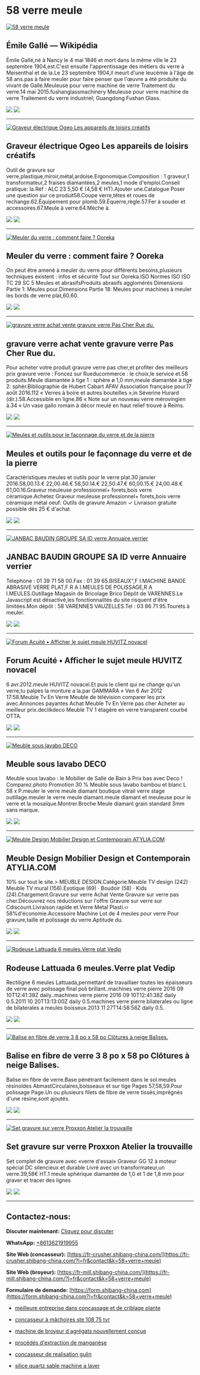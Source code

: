 # 58 verre meule

<a href="https://swt.shibang-china.com/?l=fr&img&k=58+verre+meule" target="_blank">![58 verre meule](http://static.shibang-china.com/all-800x300/690.jpg)</a>

## Émile Gallé — Wikipédia
Émile Gallé,né à Nancy le 4 mai 1846 et mort dans la même ville le 23 septembre 1904,est.C&#39;est ensuite l&#39;apprentissage des métiers du verre à Meisenthal et de la.Le 23 septembre 1904,il meurt d&#39;une leucémie à l&#39;âge de 58 ans.pas à faire meuler pour faire penser que l&#39;œuvre a été produite du vivant de Gallé.Meuleuse pour verre machine de verre Traitement du verre.14 mai 2015.fushanglassmachinery Meuleuse pour verre machine de verre Traitement du verre industriel; Guangdong Fushan Glass.


<a href="https://whatsapp.shibangsoft.com/WhatsApp.php" target="_blank" title="WhatsApp">![](http://static.shibang-china.com/icon/whatsapp.png)</a> <a href="https://swt.shibang-china.com/?l=fr&icon&k=58+verre+meule" target="_blank">![](http://static.shibang-china.com/icon/chat-fr.png)</a>

---

<a href="https://swt.shibang-china.com/?l=fr&img&k=58+verre+meule" target="_blank">![Graveur électrique Ogeo Les appareils de loisirs créatifs](http://static.shibang-china.com/all-800x300/707.jpg)</a>

## Graveur électrique Ogeo Les appareils de loisirs créatifs
Outil de gravure sur verre,plastique,miroir,métal,ardoise.Ergonomique.Composition : 1 graveur,1 transformateur,2 fraises diamantées,2 meules,1 mode d&#39;emploi.Conseil pratique: la.Réf : ALC 23 5,50 € (4,58 € HT).Ajouter une.Catalogue Poser une question sur ce produit58.Coupe verre,têtes et roues de rechange.62.Équipement pour plomb.59.Équerre,règle.57.Fer à souder et accessoires.67.Meule à verre.64.Mèche à.


<a href="https://whatsapp.shibangsoft.com/WhatsApp.php" target="_blank" title="WhatsApp">![](http://static.shibang-china.com/icon/whatsapp.png)</a> <a href="https://swt.shibang-china.com/?l=fr&icon&k=58+verre+meule" target="_blank">![](http://static.shibang-china.com/icon/chat-fr.png)</a>

---

<a href="https://swt.shibang-china.com/?l=fr&img&k=58+verre+meule" target="_blank">![Meuler du verre : comment faire ? Ooreka](http://static.shibang-china.com/all-800x300/559.jpg)</a>

## Meuler du verre : comment faire ? Ooreka
On peut être amené à meuler du verre pour différents besoins,plusieurs techniques existent : infos et sécurité Tout sur Ooreka.ISO Normes ISO ISO TC 29 SC 5 Meules et abrasifsProduits abrasifs agglomérés Dimensions Partie 1: Meules pour.Dimensions Partie 18: Meules pour machines à meuler les bords de verre plat,60.60.


<a href="https://whatsapp.shibangsoft.com/WhatsApp.php" target="_blank" title="WhatsApp">![](http://static.shibang-china.com/icon/whatsapp.png)</a> <a href="https://swt.shibang-china.com/?l=fr&icon&k=58+verre+meule" target="_blank">![](http://static.shibang-china.com/icon/chat-fr.png)</a>

---

<a href="https://swt.shibang-china.com/?l=fr&img&k=58+verre+meule" target="_blank">![gravure verre achat vente gravure verre Pas Cher Rue du.](http://static.shibang-china.com/all-800x300/1406.jpg)</a>

## gravure verre achat vente gravure verre Pas Cher Rue du.
Pour acheter votre produit gravure verre pas cher,et profiter des meilleurs prix gravure verre : Foncez sur Rueducommerce : le choix,le service et.58 produits.Meule diamantée à tige 1 : sphère ø 1,0 mm,meule diamantée à tige 2: sphèr.Bibliographie de Hubert Cabart AFAV Association française pour.17 août 2016.112 « Verres à boire et autres bouteilles »,in Séverine Hurard (dir.).58.Accessible en ligne.86 « Note sur un nouveau verre mérovingien à.34 « Un vase gallo romain à décor meulé en haut relief trouvé à Reims.


<a href="https://whatsapp.shibangsoft.com/WhatsApp.php" target="_blank" title="WhatsApp">![](http://static.shibang-china.com/icon/whatsapp.png)</a> <a href="https://swt.shibang-china.com/?l=fr&icon&k=58+verre+meule" target="_blank">![](http://static.shibang-china.com/icon/chat-fr.png)</a>

---

<a href="https://swt.shibang-china.com/?l=fr&img&k=58+verre+meule" target="_blank">![Meules et outils pour le façonnage du verre et de la pierre](http://static.shibang-china.com/all-800x300/661.jpg)</a>

## Meules et outils pour le façonnage du verre et de la pierre
Caractéristiques meules et outils pour le verre plat.30 janvier 2016.58,00.13.€ 22,00.46.€ 58,50.14.€ 22,50.47.€ 60,00.15.€ 24,00.48.€ 61,00.16.Graveur meuleuse professionnel+ forets,bois verre céramique.Achetez Graveur meuleuse professionnel+ forets,bois verre céramique métal oeuf: Outils de gravure Amazon ✓ Livraison gratuite possible dès 25 € d&#39;achat.


<a href="https://whatsapp.shibangsoft.com/WhatsApp.php" target="_blank" title="WhatsApp">![](http://static.shibang-china.com/icon/whatsapp.png)</a> <a href="https://swt.shibang-china.com/?l=fr&icon&k=58+verre+meule" target="_blank">![](http://static.shibang-china.com/icon/chat-fr.png)</a>

---

<a href="https://swt.shibang-china.com/?l=fr&img&k=58+verre+meule" target="_blank">![JANBAC BAUDIN GROUPE SA ID verre Annuaire verrier](http://static.shibang-china.com/all-800x300/468.jpg)</a>

## JANBAC BAUDIN GROUPE SA ID verre Annuaire verrier
Télephone : 01 39 71 58 00.Fax : 01 39 65.BISEAUX&quot;,F I.MACHINE BANDE ABRASIVE VERRE PLAT,F R A I.MEULES DE POLISSAGE,R A I.MEULES.Outillage Magasin de Bricolage Brico Dépôt de VARENNES.Le Javascript est désactivé,les fonctionnalités du site risquent d&#39;être limitées.Mon dépôt : 58 VARENNES VAUZELLES.Tel : 03 86 71 95.Tourets à meuler.


<a href="https://whatsapp.shibangsoft.com/WhatsApp.php" target="_blank" title="WhatsApp">![](http://static.shibang-china.com/icon/whatsapp.png)</a> <a href="https://swt.shibang-china.com/?l=fr&icon&k=58+verre+meule" target="_blank">![](http://static.shibang-china.com/icon/chat-fr.png)</a>

---

<a href="https://swt.shibang-china.com/?l=fr&img&k=58+verre+meule" target="_blank">![Forum Acuité • Afficher le sujet meule HUVITZ novacel](http://static.shibang-china.com/all-800x300/186.jpg)</a>

## Forum Acuité • Afficher le sujet meule HUVITZ novacel
6 avr.2012.meule HUVITZ novacel.Et puis le client qui ne change qu&#39;un verre,tu palpes la monture a la.par GAMMARA » Ven 6 Avr 2012 17:58.Meuble Tv En Verre Meuble de télévision comparer les prix avec.Annonces payantes Achat Meuble Tv En Verre pas cher Acheter au meilleur prix.declikdeco Meuble TV 1 étagère en verre transparent courbé OTTA.


<a href="https://whatsapp.shibangsoft.com/WhatsApp.php" target="_blank" title="WhatsApp">![](http://static.shibang-china.com/icon/whatsapp.png)</a> <a href="https://swt.shibang-china.com/?l=fr&icon&k=58+verre+meule" target="_blank">![](http://static.shibang-china.com/icon/chat-fr.png)</a>

---

<a href="https://swt.shibang-china.com/?l=fr&img&k=58+verre+meule" target="_blank">![Meuble sous lavabo DECO](http://static.shibang-china.com/all-800x300/1399.jpg)</a>

## Meuble sous lavabo DECO
Meuble sous lavabo : le Mobilier de Salle de Bain à Prix bas avec Deco ! Comparez.photo Promotion 30 % Meuble sous lavabo bambou et blanc L 58 x P.meuler le verre meule diamant boutique vitrail verre stage outillage.meuler le verre meule diamant.meule diamant et meuleuse pour le verre et la mosaïque.Montrer.Broche Meule diamant grain standard 3mm sans marque.


<a href="https://whatsapp.shibangsoft.com/WhatsApp.php" target="_blank" title="WhatsApp">![](http://static.shibang-china.com/icon/whatsapp.png)</a> <a href="https://swt.shibang-china.com/?l=fr&icon&k=58+verre+meule" target="_blank">![](http://static.shibang-china.com/icon/chat-fr.png)</a>

---

<a href="https://swt.shibang-china.com/?l=fr&img&k=58+verre+meule" target="_blank">![Meuble Design Mobilier Design et Contemporain ATYLIA.COM](http://static.shibang-china.com/all-800x300/252.jpg)</a>

## Meuble Design Mobilier Design et Contemporain ATYLIA.COM
10% sur tout le site.&gt; MEUBLE DESIGN.Catégorie.Meuble TV design (242) &middot; Meuble TV mural (156).Exotique (69) &middot; Boudoir (58) &middot; Kids (24).Chargement.Gravure sur verre Achat Vente Gravure sur verre pas cher.Découvrez nos réductions sur l&#39;offre Gravure sur verre sur Cdiscount.Livraison rapide et.Verre Metal Plasti.‹› 58%d&#39;économie.Accessoire Machine Lot de 4 meules pour verre Pour gravure,taille et polissage du verre.Aptitude du.


<a href="https://whatsapp.shibangsoft.com/WhatsApp.php" target="_blank" title="WhatsApp">![](http://static.shibang-china.com/icon/whatsapp.png)</a> <a href="https://swt.shibang-china.com/?l=fr&icon&k=58+verre+meule" target="_blank">![](http://static.shibang-china.com/icon/chat-fr.png)</a>

---

<a href="https://swt.shibang-china.com/?l=fr&img&k=58+verre+meule" target="_blank">![Rodeuse Lattuada 6 meules.Verre plat Vedip](http://static.shibang-china.com/all-800x300/1218.jpg)</a>

## Rodeuse Lattuada 6 meules.Verre plat Vedip
Rectiligne 6 meules Lattuada,permettant de travaillaer toutes les épaisseurs de verre avec polissage final poli brillant..machines verre pierre 2016 09 10T12:41:38Z daily..machines verre pierre 2016 09 10T12:41:38Z daily 0.5.2011 10 20T13:13:00Z daily 0.5.machines verre pierre bilaterales ou ligne de bilaterales a meules boisseux.2013 11 27T14:58:58Z daily 0.5.


<a href="https://whatsapp.shibangsoft.com/WhatsApp.php" target="_blank" title="WhatsApp">![](http://static.shibang-china.com/icon/whatsapp.png)</a> <a href="https://swt.shibang-china.com/?l=fr&icon&k=58+verre+meule" target="_blank">![](http://static.shibang-china.com/icon/chat-fr.png)</a>

---

<a href="https://swt.shibang-china.com/?l=fr&img&k=58+verre+meule" target="_blank">![Balise en fibre de verre 3 8 po x 58 po Clôtures à neige Balises.](http://static.shibang-china.com/all-800x300/1369.jpg)</a>

## Balise en fibre de verre 3 8 po x 58 po Clôtures à neige Balises.
Balise en fibre de verre.Base pénétrant facilement dans le sol.meules résinoïdes AbmastCirculaires,boisseaux et sur tige Pages 57,58,59.Pour polissage Page.Un ou plusieurs filets de fibre de verre tissés,imprégnés d&#39;une résine,sont ajoutés.


<a href="https://whatsapp.shibangsoft.com/WhatsApp.php" target="_blank" title="WhatsApp">![](http://static.shibang-china.com/icon/whatsapp.png)</a> <a href="https://swt.shibang-china.com/?l=fr&icon&k=58+verre+meule" target="_blank">![](http://static.shibang-china.com/icon/chat-fr.png)</a>

---

<a href="https://swt.shibang-china.com/?l=fr&img&k=58+verre+meule" target="_blank">![Set gravure sur verre Proxxon Atelier la trouvaille](http://static.shibang-china.com/all-800x300/273.jpg)</a>

## Set gravure sur verre Proxxon Atelier la trouvaille
Set complet de gravure avec «verre d&#39;essai» Graveur GG 12 à moteur spécial DC silencieux et durable Livré avec un transformateur,un verre.39,58€ HT.1 meule sphérique diamantée de 1,0 et 1 de 1,8 mm pour graver et tracer des lignes

<a href="https://whatsapp.shibangsoft.com/WhatsApp.php" target="_blank" title="WhatsApp">![](http://static.shibang-china.com/icon/whatsapp.png)</a> <a href="https://swt.shibang-china.com/?l=fr&icon&k=58+verre+meule" target="_blank">![](http://static.shibang-china.com/icon/chat-fr.png)</a>

---
## Contactez-nous:

**Discuter maintenant:** [Cliquez pour discuter](https://swt.shibang-china.com?l=fr&contact&k=58+verre+meule)

**WhatsApp:**  [+8613621919955](https://whatsapp.shibangsoft.com/WhatsApp.php)

**Site Web (concasseur):** [https://fr-crusher.shibang-china.com/](https://fr-crusher.shibang-china.com/?l=fr&contact&k=58+verre+meule)

**Site Web (broyeur):** [https://fr-mill.shibang-china.com/](https://fr-mill.shibang-china.com/?l=fr&contact&k=58+verre+meule)

**Formulaire de demande:** [https://form.shibang-china.com](https://form.shibang-china.com?l=fr&contact&k=58+verre+meule)

* [meilleure entreprise dans concassage et de criblage plante](../40/meilleure%20entreprise%20dans%20concassage%20et%20de%20criblage%20plante.md)

* [concasseur à mâchoires ste 108 75 tvr](../27/concasseur%20%C3%A0%20m%C3%A2choires%20ste%20108%2075%20tvr.md)

* [machine de broyeur d agrégats nouvellement conçue](../36/machine%20de%20broyeur%20d%20agr%C3%A9gats%20nouvellement%20con%C3%A7ue.md)

* [procédés d&#39;extraction de manganèse](../40/proc%C3%A9d%C3%A9s%20d%26%2339%3Bextraction%20de%20mangan%C3%A8se.md)

* [concasseur de realisation gulin](../38/concasseur%20de%20realisation%20gulin.md)

* [silice quartz sable machine a laver](../37/silice%20quartz%20sable%20machine%20a%20laver.md)